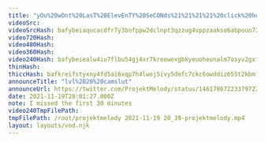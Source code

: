```yaml
---
title: "yOu%20wOnt%20LasT%20ElevEnTY%20SeCONds%21%21%21%21%20click%20here"
videoSrc: 
videoSrcHash: bafybeiaqucacdfr7y3bofppw2dclnpt3qzzug4vppzaakso6abpouo72ai?filename=projektmelody-chaturbate-20211119T195900Z-source.mp4
video720Hash: 
video480Hash: 
video360Hash: 
video240Hash: bafybeiealw4iu7flbu54gj4xr7kreowexgbkyeuoheunalm7asyv2gxfla?filename=projektmelody-chaturbate-20211119T195900Z-240p.mp4
thinHash: 
thiccHash: bafkreifstyxny4fd5ai6xqp7h4lwoj5ivy5defc7ckc6owddiz655t2kbm?filename=20211119T195900Z-thicc.jpg
announceTitle: "lvl%2020%20camslut"
announceUrl: https://twitter.com/ProjektMelody/status/1461786722337972235
date: 2021-11-19T20:01:27.000Z
note: I missed the first 30 minutes
video240TmpFilePath: 
tmpFilePath: /root/projektmelody 2021-11-19 20_39-projektmelody.mp4
layout: layouts/vod.njk
---
```

